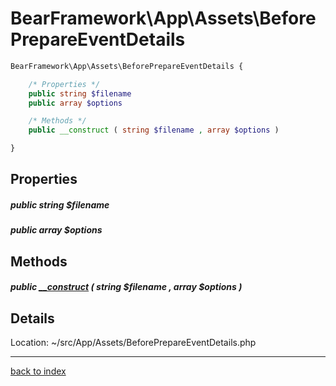 # BearFramework\App\Assets\BeforePrepareEventDetails

```php
BearFramework\App\Assets\BeforePrepareEventDetails {

	/* Properties */
	public string $filename
	public array $options

	/* Methods */
	public __construct ( string $filename , array $options )

}
```

## Properties

##### public string $filename

##### public array $options

## Methods

##### public [__construct](bearframework.app.assets.beforeprepareeventdetails.__construct.method.md) ( string $filename , array $options )

## Details

Location: ~/src/App/Assets/BeforePrepareEventDetails.php

---

[back to index](index.md)

